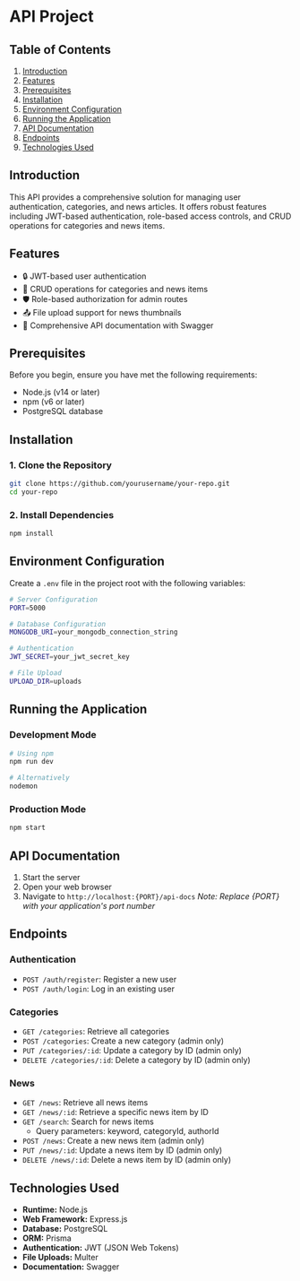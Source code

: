 # API Project

## Table of Contents

1. [Introduction](#introduction)
2. [Features](#features)
3. [Prerequisites](#prerequisites)
4. [Installation](#installation)
5. [Environment Configuration](#environment-configuration)
6. [Running the Application](#running-the-application)
7. [API Documentation](#api-documentation)
8. [Endpoints](#endpoints)
9. [Technologies Used](#technologies-used)

## Introduction

This API provides a comprehensive solution for managing user authentication, categories, and news articles. It offers robust features including JWT-based authentication, role-based access controls, and CRUD operations for categories and news items.

## Features

- 🔒 JWT-based user authentication
- 📂 CRUD operations for categories and news items
- 🛡️ Role-based authorization for admin routes
- 📤 File upload support for news thumbnails
- 📖 Comprehensive API documentation with Swagger

## Prerequisites

Before you begin, ensure you have met the following requirements:

- Node.js (v14 or later)
- npm (v6 or later)
- PostgreSQL database

## Installation

### 1. Clone the Repository

```bash
git clone https://github.com/yourusername/your-repo.git
cd your-repo
```

### 2. Install Dependencies

```bash
npm install
```

## Environment Configuration

Create a `.env` file in the project root with the following variables:

```bash
# Server Configuration
PORT=5000

# Database Configuration
MONGODB_URI=your_mongodb_connection_string

# Authentication
JWT_SECRET=your_jwt_secret_key

# File Upload
UPLOAD_DIR=uploads
```

## Running the Application

### Development Mode

```bash
# Using npm
npm run dev

# Alternatively
nodemon
```

### Production Mode

```bash
npm start
```

## API Documentation

1. Start the server
2. Open your web browser
3. Navigate to `http://localhost:{PORT}/api-docs`
   _Note: Replace {PORT} with your application's port number_

## Endpoints

### Authentication

- `POST /auth/register`: Register a new user
- `POST /auth/login`: Log in an existing user

### Categories

- `GET /categories`: Retrieve all categories
- `POST /categories`: Create a new category (admin only)
- `PUT /categories/:id`: Update a category by ID (admin only)
- `DELETE /categories/:id`: Delete a category by ID (admin only)

### News

- `GET /news`: Retrieve all news items
- `GET /news/:id`: Retrieve a specific news item by ID
- `GET /search`: Search for news items
  - Query parameters: keyword, categoryId, authorId
- `POST /news`: Create a new news item (admin only)
- `PUT /news/:id`: Update a news item by ID (admin only)
- `DELETE /news/:id`: Delete a news item by ID (admin only)

## Technologies Used

- **Runtime:** Node.js
- **Web Framework:** Express.js
- **Database:** PostgreSQL
- **ORM:** Prisma
- **Authentication:** JWT (JSON Web Tokens)
- **File Uploads:** Multer
- **Documentation:** Swagger
